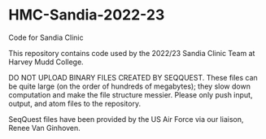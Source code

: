 # HMC-Sandia-2022-23
Code for Sandia Clinic

This repository contains code used by the 2022/23 Sandia Clinic Team at Harvey Mudd College. 

DO NOT UPLOAD BINARY FILES CREATED BY SEQQUEST. These files can be quite large (on the order of hundreds of megabytes); they slow down computation and make the file structure messier. Please only push input, output, and atom files to the repository.

SeqQuest files have been provided by the US Air Force via our liaison, Renee Van Ginhoven. 
